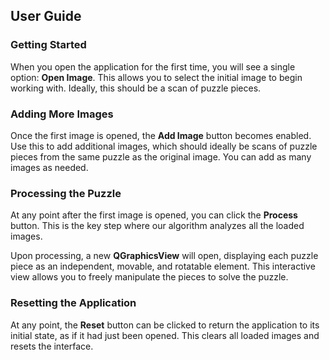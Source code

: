 ## User Guide  

### Getting Started  
When you open the application for the first time, you will see a single option: **Open Image**. This allows you to select the initial image to begin working with. Ideally, this should be a scan of puzzle pieces.  

### Adding More Images  
Once the first image is opened, the **Add Image** button becomes enabled. Use this to add additional images, which should ideally be scans of puzzle pieces from the same puzzle as the original image. You can add as many images as needed.  

### Processing the Puzzle  
At any point after the first image is opened, you can click the **Process** button. This is the key step where our algorithm analyzes all the loaded images.  

Upon processing, a new **QGraphicsView** will open, displaying each puzzle piece as an independent, movable, and rotatable element. This interactive view allows you to freely manipulate the pieces to solve the puzzle.  

### Resetting the Application  
At any point, the **Reset** button can be clicked to return the application to its initial state, as if it had just been opened. This clears all loaded images and resets the interface. 
